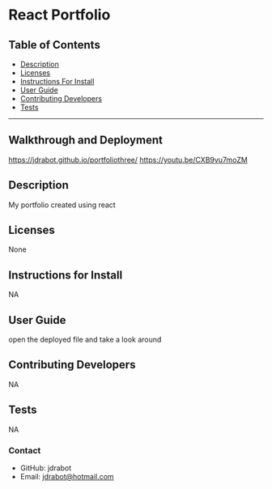 # React Portfolio

## Table of Contents

- [Description](#installation)
- [Licenses](#licenses)
- [Instructions For Install](#instructionsForInstall)
- [User Guide](#userGuide)
- [Contributing Developers](#contributingDevelopers)
- [Tests](#tests)

---

## Walkthrough and Deployment

https://jdrabot.github.io/portfoliothree/
https://youtu.be/CXB9vu7moZM

## Description

My portfolio created using react

## Licenses

None

## Instructions for Install

NA

## User Guide

open the deployed file and take a look around

## Contributing Developers

NA

## Tests

NA

### Contact

- GitHub: jdrabot
- Email: jdrabot@hotmail.com
